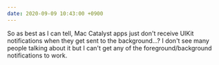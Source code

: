 ```yaml
---
date: 2020-09-09 10:43:00 +0900
---
```


So as best as I can tell, Mac Catalyst apps just don't receive UIKit notifications when they get sent to the background...? I don't see many people talking about it but I can't get any of the foreground/background notifications to work.
